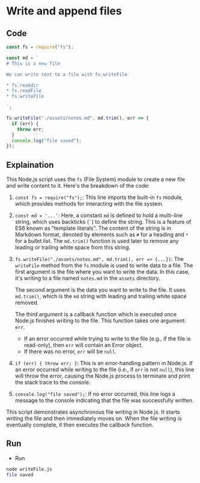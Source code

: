 # Write and append files

## Code

```javascript
const fs = require("fs");

const md = `
# This is a new file

We can write text to a file with fs.writeFile

* fs.readdir
* fs.readFile
* fs.writeFile

`;

fs.writeFile("./assets/notes.md", md.trim(), err => {
  if (err) {
    throw err;
  }
  console.log("file saved");
});
```

## Explaination

This Node.js script uses the `fs` (File System) module to create a new file and write content to it. Here's the breakdown of the code:

1. `const fs = require("fs");`: This line imports the built-in `fs` module, which provides methods for interacting with the file system.

2. `const md = '...'`: Here, a constant `md` is defined to hold a multi-line string, which uses backticks (`` ` ``) to define the string. This is a feature of ES6 known as "template literals". The content of the string is in Markdown format, denoted by elements such as `#` for a heading and `*` for a bullet list. The `md.trim()` function is used later to remove any leading or trailing white space from this string.

3. `fs.writeFile("./assets/notes.md", md.trim(), err => {...})`: The `writeFile` method from the `fs` module is used to write data to a file. The first argument is the file where you want to write the data. In this case, it's writing to a file named `notes.md` in the `assets` directory.

    The second argument is the data you want to write to the file. It uses `md.trim()`, which is the `md` string with leading and trailing white space removed.

    The third argument is a callback function which is executed once Node.js finishes writing to the file. This function takes one argument: `err`.

    - If an error occurred while trying to write to the file (e.g., if the file is read-only), then `err` will contain an Error object.
    - If there was no error, `err` will be `null`.

4. `if (err) { throw err; }`: This is an error-handling pattern in Node.js. If an error occurred while writing to the file (i.e., if `err` is not `null`), this line will throw the error, causing the Node.js process to terminate and print the stack trace to the console.

5. `console.log("file saved");`: If no error occurred, this line logs a message to the console indicating that the file was successfully written. 

This script demonstrates asynchronous file writing in Node.js. It starts writing the file and then immediately moves on. When the file writing is eventually complete, it then executes the callback function.

## Run

- Run

```bash
node writeFile.js 
file saved
```
